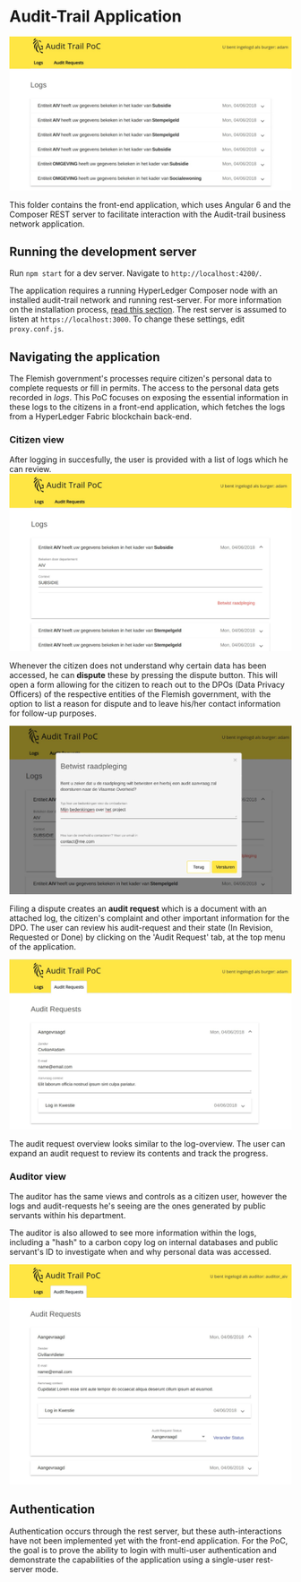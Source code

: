 # Audit-Trail Application

![App](./img/app.jpg)

This folder contains the front-end application, which uses Angular 6 and the Composer REST server to facilitate interaction with the Audit-trail business network application.

## Running the development server

Run `npm start` for a dev server. Navigate to `http://localhost:4200/`.

The application requires a running HyperLedger Composer node with an installed audit-trail network and running rest-server. For more information on the installation process, [read this section](../Audit-trail#installation-and-usage). The rest server is assumed to listen at `https://localhost:3000`. To change these settings, edit `proxy.conf.js`.

## Navigating the application

The Flemish government's processes require citizen's personal data to complete requests or fill in permits. The access to the personal data gets recorded in *logs*. This PoC focuses on exposing the essential information in these logs to the citizens in a front-end application, which fetches the logs from a HyperLedger Fabric blockchain back-end.

### Citizen view

After logging in succesfully, the user is provided with a list of logs which he can review.
![Log Details](./img/log-exploration.jpg)

Whenever the citizen does not understand why certain data has been accessed, he can **dispute** these by pressing the dispute button. This will open a form allowing for the citizen to reach out to the DPOs (Data Privacy Officers) of the respective entities of the Flemish government, with the option to list a reason for dispute and to leave his/her contact information for follow-up purposes.

![Disputing](./img/dispute.jpg)

Filing a dispute creates an **audit request** which is a document with an attached log, the citizen's complaint and other important information for the DPO. The user can review his audit-request and their state (In Revision, Requested or Done) by clicking on the 'Audit Request' tab, at the top menu of the application.

![Audit Request](./img/audit-request.jpg)

The audit request overview looks similar to the log-overview. The user can expand an audit request to review its contents and track the progress.


### Auditor view

The auditor has the same views and controls as a citizen user, however the logs and audit-requests he's seeing are the ones generated by public servants within his department.

The auditor is also allowed to see more information within the logs, including a "hash" to a carbon copy log on internal databases and public servant's ID to investigate when and why personal data was accessed.

![Auditor Review](./img/auditor-audit-request.jpg)

## Authentication

Authentication occurs through the rest server, but these auth-interactions have not been implemented yet with the front-end application. For the PoC, the goal is to prove the ability to login with multi-user authentication and demonstrate the capabilities of the application using a single-user rest-server mode.

